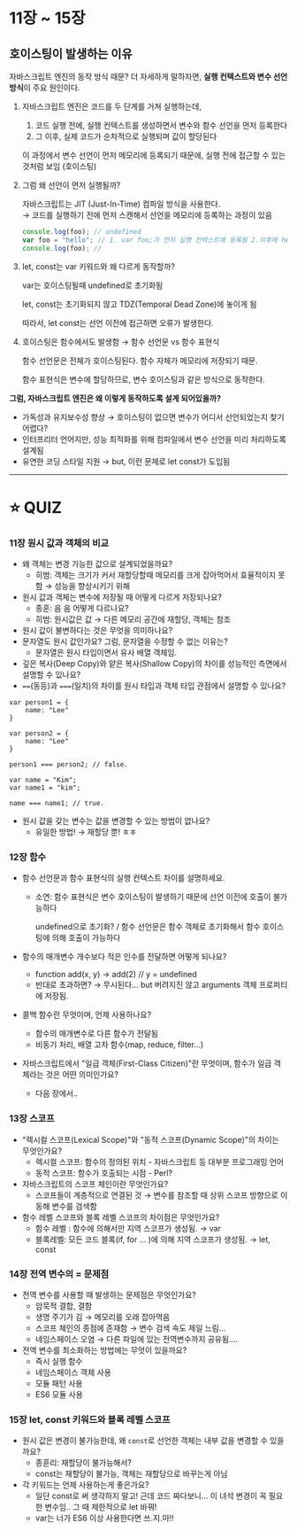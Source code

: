 # 11장 ~ 15장

## 호이스팅이 발생하는 이유

자바스크립트 엔진의 동작 방식 때문? 더 자세하게 말하자면, **실행 컨텍스트와 변수 선언 방식**이 주요 원인이다.

1. 자바스크립트 엔진은 코드를 두 단계를 거쳐 실행하는데, 
    1. 코드 실행 전에, 실행 컨텍스트를 생성하면서 변수와 함수 선언을 먼저 등록한다
    2. 그 이후, 실제 코드가 순차적으로 실행되며 값이 할당된다
    
    이 과정에서 변수 선언이 먼저 메모리에 등록되기 때문에, 실행 전에 접근할 수 있는 것처럼 보임 (호이스팅)
    
2. 그럼 왜 선언이 먼저 실행될까?
    
    자바스크립트는 JIT (Just-In-Time) 컴파일 방식을 사용한다.  
    → 코드를 실행하기 전에 먼저 스캔해서 선언을 메모리에 등록하는 과정이 있음
    
    ```jsx
    console.log(foo); // undefined
    var foo = "hello"; // 1. var foo;가 먼저 실행 컨텍스트에 등록됨 2.이후에 hello가 할당됨
    console.log(foo); // 
    ```
    
3. let, const는 var 키워드와 왜 다르게 동작할까?
    
    var는 호이스팅될때 undefined로 초기화됨
    
    let, const는 초기화되지 않고 TDZ(Temporal Dead Zone)에 놓이게 됨 
    
    따라서, let const는 선언 이전에 접근하면 오류가 발생한다.
    
4. 호이스팅은 함수에서도 발생함 → 함수 선언문 vs 함수 표현식
    
    함수 선언문은 전체가 호이스팅된다. 함수 자체가 메모리에 저장되기 때문.
    
    함수 표현식은 변수에 할당하므로, 변수 호이스팅과 같은 방식으로 동작한다.
    

**그럼, 자바스크립트 엔진은 왜 이렇게 동작하도록 설계 되어있을까?**

- 가독성과 유지보수성 향상  → 호이스팅이 없으면 변수가 어디서 선언되었는지 찾기 어렵다?
- 인터프리터 언어지만, 성능 최적화를 위해 컴파일에서 변수 선언을 미리 처리하도록 설계됨
- 유연한 코딩 스타일 지원 → but, 이런 문제로 let const가 도입됨

---

# ⭐️ QUIZ

### 11장 원시 값과 객체의 비교

- 왜 객체는 변경 가능한 값으로 설계되었을까요?
    - 히범: 객체는 크기가 커서 재할당할때 메모리를 크게 잡아먹어서 효율적이지 못함 → 성능을 향상시키기 위해
- 원시 값과 객체는 변수에 저장될 때 어떻게 다르게 저장되나요?
    - 종훈: 음 음 어떻게 다르나요?
    - 히범: 원시값은 값 → 다른 메모리 공간에 재할당, 객체는 참조
- 원시 값이 불변하다는 것은 무엇을 의미하나요?
- 문자열도 원시 값인가요? 그럼, 문자열을 수정할 수 없는 이유는?
    - 문자열은 원시 타입이면서 유사 배열 객체임.
- 깊은 복사(Deep Copy)와 얕은 복사(Shallow Copy)의 차이를 성능적인 측면에서 설명할 수 있나요?
- `==`(동등)과 `===`(일치)의 차이를 원시 타입과 객체 타입 관점에서 설명할 수 있나요?

```tsx
var person1 = {
	name: "Lee"
}

var person2 = {
	name: "Lee"
}

person1 === person2; // false.

var name = "Kim";
var name1 = "kim";

name === name1; // true.
```

- 원시 값을 갖는 변수는 값을 변경할 수 있는 방법이 없나요?
    - 유일한 방법! → 재할당 뿐! ㅎㅎ

### 12장 함수

- 함수 선언문과 함수 표현식의 실행 컨텍스트 차이를 설명하세요.
    - 소연: 함수 표현식은 변수 호이스팅이 발생하기 때문에 선언 이전에 호출이 불가능하다
        
        undefined으로 초기화?  / 함수 선언문은 함수 객체로 초기화해서 함수 호이스팅에 의해 호출이 가능하다
        
- 함수의 매개변수 개수보다 적은 인수를 전달하면 어떻게 되나요?
    - function add(x, y) → add(2) // y = undefined
    - 반대로 초과하면? → 무시된다… but 버려지진 않고 arguments 객체 프로퍼티에 저장됨.
- 콜백 함수란 무엇이며, 언제 사용하나요?
    - 함수의 매개변수로 다른 함수가 전달됨
    - 비동기 처리, 배열 고차 함수(map, reduce, filter…)
- 자바스크립트에서 "일급 객체(First-Class Citizen)"란 무엇이며, 함수가 일급 객체라는 것은 어떤 의미인가요?
    - 다음 장에서..

### 13장 스코프

- "렉시컬 스코프(Lexical Scope)"와 "동적 스코프(Dynamic Scope)"의 차이는 무엇인가요?
    - 렉시컬 스코프: 함수의 정의된 위치 - 자바스크립트 등 대부분 프로그래밍 언어
    - 동적 스코프: 함수가 호출되는 시점 - Perl?
- 자바스크립트의 스코프 체인이란 무엇인가요?
    - 스코프들이 계층적으로 연결된 것 → 변수를 참조할 때 상위 스코프 방향으로 이동해 변수를 검색함
- 함수 레벨 스코프와 블록 레벨 스코프의 차이점은 무엇인가요?
    - 함수 레벨 : 함수에 의해서만 지역 스코프가 생성됨. → var
    - 블록레벨: 모든 코드 블록(if, for … )에 의해 지역 스코프가 생성됨. → let, const

### 14장 전역 변수의 = 문제점

- 전역 변수를 사용할 때 발생하는 문제점은 무엇인가요?
    - 암묵적 결합, 결함
    - 생명 주기가 김 → 메모리를 오래 잡아먹음
    - 스코프 체인의 종점에 존재함 → 변수 검색 속도 제일 느림…
    - 네임스페이스 오염 → 다른 파일에 있는 전역변수까지 공유됨….
- 전역 변수를 최소화하는 방법에는 무엇이 있을까요?
    - 즉시 실행 함수
    - 네임스페이스 객체 사용
    - 모듈 패턴 사용
    - ES6 모듈 사용

### 15장 **let, const 키워드와 블록 레벨 스코프**

- 원시 값은 변경이 불가능한데, 왜 `const`로 선언한 객체는 내부 값을 변경할 수 있을까요?
    - 종훈리: 재할당이 불가능해서?
    - const는 재할당이 불가능, 객체는 재할당으로 바꾸는게 아님
- 각 키워드는 언제 사용하는게 좋은가요?
    - 일단 const로 써 생각하지 말고! 근데 코드 짜다보니… 이 녀석 변경이 꼭 필요한 변수임.. 그 때 제한적으로 let 바꿔!
    - var는 너가 ES6 이상 사용한다면 쓰.지.마!!
